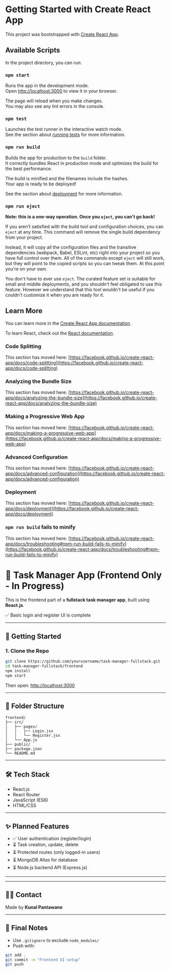 # Getting Started with Create React App

This project was bootstrapped with [Create React App](https://github.com/facebook/create-react-app).

## Available Scripts

In the project directory, you can run:

### `npm start`

Runs the app in the development mode.\
Open [http://localhost:3000](http://localhost:3000) to view it in your browser.

The page will reload when you make changes.\
You may also see any lint errors in the console.

### `npm test`

Launches the test runner in the interactive watch mode.\
See the section about [running tests](https://facebook.github.io/create-react-app/docs/running-tests) for more information.

### `npm run build`

Builds the app for production to the `build` folder.\
It correctly bundles React in production mode and optimizes the build for the best performance.

The build is minified and the filenames include the hashes.\
Your app is ready to be deployed!

See the section about [deployment](https://facebook.github.io/create-react-app/docs/deployment) for more information.

### `npm run eject`

**Note: this is a one-way operation. Once you `eject`, you can't go back!**

If you aren't satisfied with the build tool and configuration choices, you can `eject` at any time. This command will remove the single build dependency from your project.

Instead, it will copy all the configuration files and the transitive dependencies (webpack, Babel, ESLint, etc) right into your project so you have full control over them. All of the commands except `eject` will still work, but they will point to the copied scripts so you can tweak them. At this point you're on your own.

You don't have to ever use `eject`. The curated feature set is suitable for small and middle deployments, and you shouldn't feel obligated to use this feature. However we understand that this tool wouldn't be useful if you couldn't customize it when you are ready for it.

## Learn More

You can learn more in the [Create React App documentation](https://facebook.github.io/create-react-app/docs/getting-started).

To learn React, check out the [React documentation](https://reactjs.org/).

### Code Splitting

This section has moved here: [https://facebook.github.io/create-react-app/docs/code-splitting](https://facebook.github.io/create-react-app/docs/code-splitting)

### Analyzing the Bundle Size

This section has moved here: [https://facebook.github.io/create-react-app/docs/analyzing-the-bundle-size](https://facebook.github.io/create-react-app/docs/analyzing-the-bundle-size)

### Making a Progressive Web App

This section has moved here: [https://facebook.github.io/create-react-app/docs/making-a-progressive-web-app](https://facebook.github.io/create-react-app/docs/making-a-progressive-web-app)

### Advanced Configuration

This section has moved here: [https://facebook.github.io/create-react-app/docs/advanced-configuration](https://facebook.github.io/create-react-app/docs/advanced-configuration)

### Deployment

This section has moved here: [https://facebook.github.io/create-react-app/docs/deployment](https://facebook.github.io/create-react-app/docs/deployment)

### `npm run build` fails to minify

This section has moved here: [https://facebook.github.io/create-react-app/docs/troubleshooting#npm-run-build-fails-to-minify](https://facebook.github.io/create-react-app/docs/troubleshooting#npm-run-build-fails-to-minify)




# 🧠 Task Manager App (Frontend Only - In Progress)

This is the frontend part of a **fullstack task manager app**, built using **React.js**.

✅ Basic login and register UI is complete  


---

## 🚀 Getting Started

### 1. Clone the Repo

```bash
git clone https://github.com/yourusername/task-manager-fullstack.git
cd task-manager-fullstack/frontend
npm install
npm start
```

Then open: [http://localhost:3000](http://localhost:3000)

---

## 📁 Folder Structure

```
frontend/
├── src/
│   ├── pages/
│   │   ├── Login.jsx
│   │   └── Register.jsx
│   └── App.js
├── public/
├── package.json
└── README.md
```

---

## 🛠 Tech Stack

- React.js  
- React Router  
- JavaScript (ES6)  
- HTML/CSS  

---

## ✨ Planned Features

- ✅ User authentication (register/login)
- ⏳ Task creation, update, delete
- ⏳ Protected routes (only logged-in users)
- ⏳ MongoDB Atlas for database
- ⏳ Node.js backend API (Express.js)

---


---

## 🙋‍♂️ Contact

Made by **Kunal Pantawane**

---

## 🧪 Final Notes

- Use `.gitignore` to exclude `node_modules/`
- Push with:

```bash
git add .
git commit -m "Frontend UI setup"
git push

